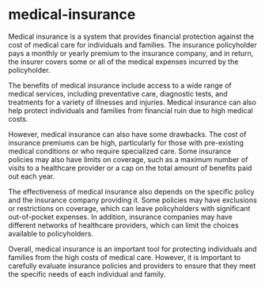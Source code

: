 # medical-insurance


Medical insurance is a system that provides financial protection against the cost of medical care for individuals and families. The insurance policyholder pays a monthly or yearly premium to the insurance company, and in return, the insurer covers some or all of the medical expenses incurred by the policyholder.

The benefits of medical insurance include access to a wide range of medical services, including preventative care, diagnostic tests, and treatments for a variety of illnesses and injuries. Medical insurance can also help protect individuals and families from financial ruin due to high medical costs.

However, medical insurance can also have some drawbacks. The cost of insurance premiums can be high, particularly for those with pre-existing medical conditions or who require specialized care. Some insurance policies may also have limits on coverage, such as a maximum number of visits to a healthcare provider or a cap on the total amount of benefits paid out each year.

The effectiveness of medical insurance also depends on the specific policy and the insurance company providing it. Some policies may have exclusions or restrictions on coverage, which can leave policyholders with significant out-of-pocket expenses. In addition, insurance companies may have different networks of healthcare providers, which can limit the choices available to policyholders.

Overall, medical insurance is an important tool for protecting individuals and families from the high costs of medical care. However, it is important to carefully evaluate insurance policies and providers to ensure that they meet the specific needs of each individual and family.
